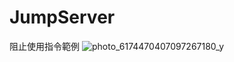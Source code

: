 # JumpServer  
  阻止使用指令範例
![photo_6174470407097267180_y](https://github.com/Bernie3852/My-note/assets/27776034/dbc45794-a185-4f57-8f7b-3f7bd14e2ee3)
